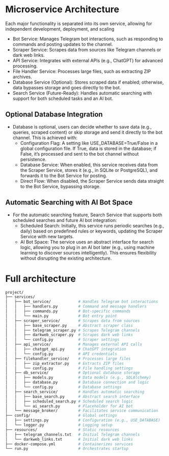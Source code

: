 # Microservice Architecture
Each major functionality is separated into its own service, allowing for independent development, deployment, and scaling
- Bot Service: Manages Telegram bot interactions, such as responding to commands and posting updates to the channel.
- Scraper Service: Scrapes data from sources like Telegram channels or dark web links.
- API Service: Integrates with external APIs (e.g., ChatGPT) for advanced processing.
- File Handler Service: Processes large files, such as extracting ZIP archives.
- Database Service (Optional): Stores scraped data if enabled; otherwise, data bypasses storage and goes directly to the bot.
- Search Service (Future-Ready): Handles automatic searching with support for both scheduled tasks and an AI bot.

## Optional Database Integration
- Database is optional, users can decide whether to save data (e.g., queries, scraped content) or skip storage and send it directly to the bot channel. This is achieved with:
    + Configuration Flag: A setting like USE_DATABASE=True/False in a global configuration file. If True, data is stored in the database; if False, it’s processed and sent to the bot channel without persistence.
    + Database Service: When enabled, this service receives data from the Scraper Service, stores it (e.g., in SQLite or PostgreSQL), and forwards it to the Bot Service for posting.
    + Direct Flow: When disabled, the Scraper Service sends data straight to the Bot Service, bypassing storage.

## Automatic Searching with AI Bot Space
- For the automatic searching feature, Search Service that supports both scheduled searches and future AI bot integration:
    + Scheduled Search: Initially, this service runs periodic searches (e.g., daily) based on predefined rules or keywords, updating the Scraper Service with new targets.
    + AI Bot Space: The service uses an abstract interface for search logic, allowing you to plug in an AI bot later (e.g., using machine learning to discover sources intelligently). This ensures flexibility without disrupting the existing architecture.

# Full architecture
```bash
project/
├── services/
│   ├── bot_service/            # Handles Telegram bot interactions
│   │   ├── handlers.py         # Command and message handlers
│   │   ├── commands.py         # Bot-specific commands
│   │   └── main.py             # Bot entry point
│   ├── scraper_service/        # Scrapes data from sources
│   │   ├── base_scraper.py     # Abstract scraper class
│   │   ├── telegram_scraper.py # Scrapes Telegram channels
│   │   ├── darkweb_scraper.py  # Scrapes dark web links
│   │   └── config.py           # Scraper settings
│   ├── api_service/            # Manages external API calls
│   │   ├── chatgpt_api.py      # ChatGPT integration
│   │   └── config.py           # API credentials
│   ├── filehandler_service/    # Processes large files
│   │   ├── zip_extractor.py    # Extracts ZIP files
│   │   └── config.py           # File handling settings
│   ├── db_service/             # Optional database storage
│   │   ├── models.py           # Data models (e.g., SQLAlchemy)
│   │   ├── database.py         # Database connection and logic
│   │   └── config.py           # Database settings
│   ├── search_service/         # Handles automatic searching
│   │   ├── base_search.py      # Abstract search interface
│   │   ├── scheduled_search.py # Scheduled search logic
│   │   └── ai_search.py        # Placeholder for AI bot
│   └── message_broker/         # Facilitates service communication
├── config/                     # Global settings
│   ├── settings.py             # Configuration (e.g., USE_DATABASE)
│   └── logger.py               # Logging setup
├── resources/                  # Static resources
│   ├── telegram_channels.txt   # Initial Telegram channels
│   └── darkweb_links.txt       # Initial dark web links
├── docker-compose.yml          # Containerizes services
└── run.py                      # Orchestrates startup
```